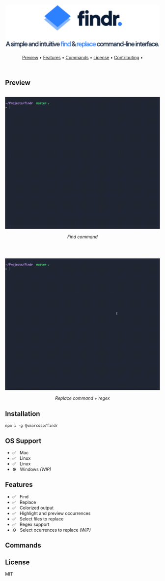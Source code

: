 <p align="center">
  <br />
  <img src="./assets/logo.svg" width="500" /> 
</p>
<p align="center">
   <a href="#preview">Preview</a> •
   <a href="#features">Features</a> •
   <a href="#commands">Commands</a> •
   <a href="#license">License</a> •
   <a href="https://github.com/lukinco/timerlab/blob/master/CONTRIBUTING.md">Contributing</a> •
</p>
<br/>

## Preview
<p align="center">
  <br />
  
  <img src="./assets/find.gif" width="700" /> 
  <p align="center"><i>Find command</i></p>
</p>
<br/>
<p align="center">
  <br />
 
  <img src="./assets/replace.gif" width="700" /> 
  <p align="center"><i>Replace command + regex</i></p>
</p>

## Installation
```
npm i -g @vmarcosp/findr
```

## OS Support
- :white_check_mark: &nbsp; Mac
- :white_check_mark: &nbsp; Linux
- :white_check_mark: &nbsp; Linux
- :gear: &nbsp; Windows *(WIP)*

## Features

- :white_check_mark: &nbsp; Find
- :white_check_mark: &nbsp; Replace
- :white_check_mark: &nbsp; Colorized output
- :white_check_mark: &nbsp; Highlight and preview occurrences
- :white_check_mark: &nbsp; Select files to replace
- :white_check_mark: &nbsp; Regex support
- ⚙️  &nbsp; Select ocurrences to replace *(WIP)*

## Commands


## License

MIT
